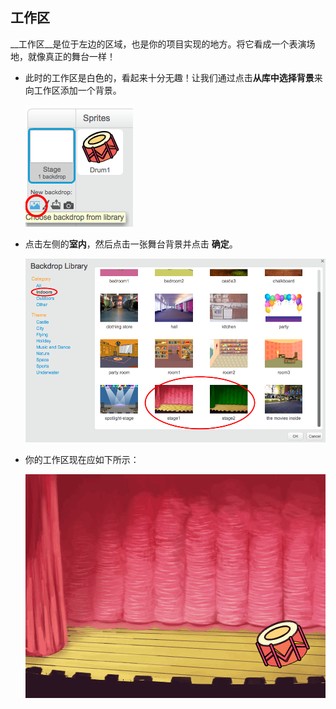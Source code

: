 ## 工作区

__工作区__是位于左边的区域，也是你的项目实现的地方。将它看成一个表演场地，就像真正的舞台一样！

+ 此时的工作区是白色的，看起来十分无趣！让我们通过点击**从库中选择背景**来向工作区添加一个背景。

	![screenshot](images/band-stage-choose.png)

+ 点击左侧的**室内**，然后点击一张舞台背景并点击 **确定**。

	![screenshot](images/band-backdrop.png)

+ 你的工作区现在应如下所示：

	![screenshot](images/band-stage.png)
